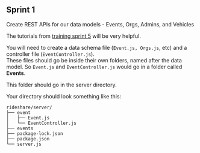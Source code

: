 ## Sprint 1

Create REST APIs for our data models - Events, Orgs, Admins, and Vehicles  

The tutorials from [training sprint 5](https://github.com/TeamSublois/TSE-Training/tree/master/sprint-4) will be very helpful.

You will need to create a data schema file (`Event.js, Orgs.js`, etc) and a controller file (`EventController.js`).  
These files should go be inside their own folders, named after the data model. So `Event.js` and `EventController.js` would go in a folder called **Events**.  

This folder should go in the server directory.  

Your directory should look something like this:  
```
rideshare/server/
├── event
│   ├── Event.js
│   └── EventController.js
├── events
├── package-lock.json
├── package.json
└── server.js
```